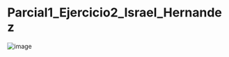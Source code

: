 # Parcial1_Ejercicio2_Israel_Hernandez

![image](https://github.com/user-attachments/assets/72971c55-bc0e-49f9-9a5a-fd65333dc1fc)
